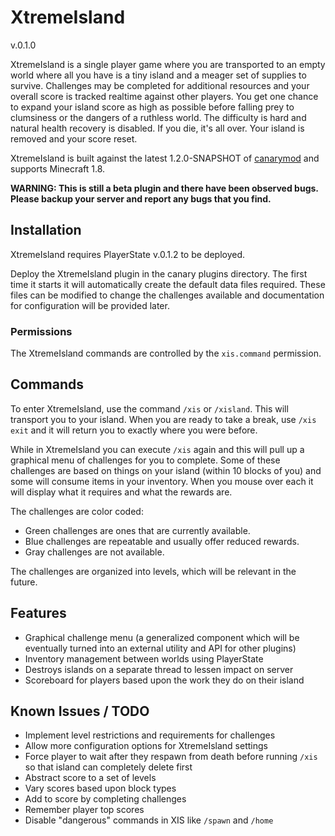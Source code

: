 XtremeIsland
============
v.0.1.0

XtremeIsland is a single player game where you are transported to an empty world where all you have is a tiny island and a meager set of supplies to survive. Challenges may be completed for additional resources and your overall score is tracked realtime against other players. You get one chance to expand your island score as high as possible before falling prey to clumsiness or the dangers of a ruthless world. The difficulty is hard and natural health recovery is disabled. If you die, it's all over. Your island is removed and your score reset.

XtremeIsland is built against the latest 1.2.0-SNAPSHOT of [canarymod](http://www.canarymod.net/) and supports Minecraft 1.8.

**WARNING:
This is still a beta plugin and there have been observed bugs. Please backup your server and report any bugs that you find.**

## Installation
XtremeIsland requires PlayerState v.0.1.2 to be deployed.

Deploy the XtremeIsland plugin in the canary plugins directory. The first time it starts it will automatically create the default data files required. These files can be modified to change the challenges available and documentation for configuration will be provided later.

### Permissions
The XtremeIsland commands are controlled by the `xis.command` permission.

## Commands
To enter XtremeIsland, use the command `/xis` or `/xisland`. This will transport you to your island. When you are ready to take a break, use `/xis exit` and it will return you to exactly where you were before.

While in XtremeIsland you can execute `/xis` again and this will pull up a graphical menu of challenges for you to complete. Some of these challenges are based on things on your island (within 10 blocks of you) and some will consume items in your inventory. When you mouse over each it will display what it requires and what the rewards are.

The challenges are color coded:

* Green challenges are ones that are currently available.
* Blue challenges are repeatable and usually offer reduced rewards.
* Gray challenges are not available.

The challenges are organized into levels, which will be relevant in the future.

## Features
* Graphical challenge menu (a generalized component which will be eventually turned into an external utility and API for other plugins)
* Inventory management between worlds using PlayerState
* Destroys islands on a separate thread to lessen impact on server
* Scoreboard for players based upon the work they do on their island

## Known Issues / TODO
* Implement level restrictions and requirements for challenges
* Allow more configuration options for XtremeIsland settings
* Force player to wait after they respawn from death before running `/xis` so that island can completely delete first
* Abstract score to a set of levels
* Vary scores based upon block types
* Add to score by completing challenges
* Remember player top scores
* Disable "dangerous" commands in XIS like `/spawn` and `/home`
